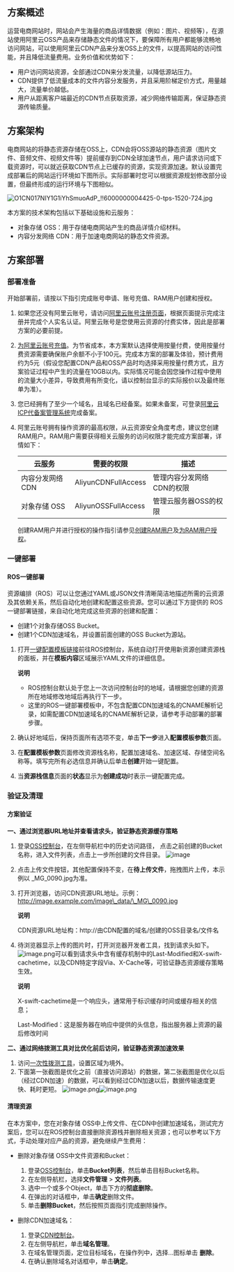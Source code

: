 ## **方案概述**

运营电商网站时，网站会产生海量的商品详情数据（例如：图片、视频等），在源站使用阿里云OSS产品来存储静态文件的情况下，要保障所有用户都能够流畅地访问网站，可以使用阿里云CDN产品来分发OSS上的文件，以提高网站的访问性能，并且降低流量费用。业务价值和优势如下：

* 用户访问网站资源，全部通过CDN来分发流量，以降低源站压力。
* CDN提供了低流量成本的文件内容分发服务，并且采用阶梯定价方式，用量越大，流量单价越低。
* 用户从距离客户端最近的CDN节点获取资源，减少网络传输距离，保证静态资源传输质量。

## **方案架构**

电商网站的将静态资源存储在OSS上，CDN会将OSS源站的静态资源（图片文件、音频文件、视频文件等）提前缓存到CDN全球加速节点，用户请求访问或下载资源时，可以就近获取CDN节点上已缓存的资源，实现资源加速。默认设置完成部署后的网站运行环境如下图所示。实际部署时您可以根据资源规划修改部分设置，但最终形成的运行环境与下图相似。

![O1CN017NIY1G1iYhSmuoAdP_!!6000000004425-0-tps-1520-724.jpg](https://help-static-aliyun-doc.aliyuncs.com/assets/img/zh-CN/0790822071/p746044.jpg)

本方案的技术架构包括以下基础设施和云服务：

* 对象存储 OSS：用于存储电商网站产生的商品详情介绍材料。
* 内容分发网络 CDN：用于加速电商网站的静态文件资源。

## **方案部署**
### **部署准备**


开始部署前，请按以下指引完成账号申请、账号充值、RAM用户创建和授权。

1. 如果您还没有阿里云账号，请访问[阿里云账号注册页面](https://account.aliyun.com/register/qr_register.htm)，根据页面提示完成注册并完成个人实名认证。阿里云账号是您使用云资源的付费实体，因此是部署方案的必要前提。
2. [为阿里云账号充值](https://help.aliyun.com/document_detail/324650.html)。为节省成本，本方案默认选择使用按量付费，使用按量付费资源需要确保账户余额不小于100元。完成本方案的部署及体验，预计费用约为5元（假设您配置CDN产品和OSS产品时均选择采用按量付费方式，且方案验证过程中产生的流量在10GB以内。实际情况可能会因您操作过程中使用的流量大小差异，导致费用有所变化，请以控制台显示的实际报价以及最终账单为准）。
3. 您已经拥有了至少一个域名，且域名已经备案。如果未备案，可登录[阿里云ICP代备案管理系统](https://beian.aliyun.com/pcContainer/myorder)完成备案。
4. 阿里云账号拥有操作资源的最高权限，从云资源安全角度考虑，建议您创建RAM用户。RAM用户需要获得相关云服务的访问权限才能完成方案部署，详情如下：
   
   | **云服务** | **需要的权限** | **描述** |
   | --- | --- | --- |
   | 内容分发网络 CDN | AliyunCDNFullAccess | 管理内容分发网络CDN的权限 |
   | 对象存储 OSS | AliyunOSSFullAccess | 管理云服务器OSS的权限 |
   
   创建RAM用户并进行授权的操作指引请参见[创建RAM用户](https://help.aliyun.com/zh/ram/user-guide/create-a-ram-user)及[为RAM用户授权](https://help.aliyun.com/zh/ram/user-guide/grant-permissions-to-the-ram-user)。
### **一键部署**


#### **ROS一键部署**

资源编排（ROS）可以让您通过YAML或JSON文件清晰简洁地描述所需的云资源及其依赖关系，然后自动化地创建和配置这些资源。您可以通过下方提供的 ROS 一键部署链接，来自动化地完成这些资源的创建和配置：

* 创建1个对象存储OSS Bucket。
* 创建1个CDN加速域名，并设置前面创建的OSS Bucket为源站。

1. 打开[一键配置模板链接](https://ros.console.aliyun.com/region/stacks/create?templateUrl=https://ros-public-templates.oss-cn-hangzhou.aliyuncs.com/service_template/technical-solution/cdn-speeds-up-distribution-of-file-on-oss.yml&pageTitle=文件下载加速及成本优化&disableRollback=false&isSimplified=true&productNavBar=disabled)前往ROS控制台，系统自动打开使用新资源创建资源栈的面板，并在**模板内容**区域展示YAML文件的详细信息。
   
   **说明** 
   * ROS控制台默认处于您上一次访问控制台时的地域，请根据您创建的资源所在地域修改地域后再执行下一步。
   * 这里的ROS一键部署模板中，不包含配置CDN加速域名的CNAME解析记录，如需配置CDN加速域名的CNAME解析记录，请参考手动部署的部署步骤。
2. 确认好地域后，保持页面所有选项不变，单击**下一步**进入**配置模板参数**页面。
3. 在**配置模板参数**页面修改资源栈名称，配置加速域名、加速区域、存储空间名称等。填写完所有必选信息并确认后单击**创建**开始一键配置。
4. 当**资源栈信息**页面的**状态**显示为**创建成功**时表示一键配置完成。
### **验证及清理**


#### **方案验证**

**一、通过浏览器URL地址并查看请求头，验证静态资源缓存策略**

1. 登录[OSS控制台](https://oss.console.aliyun.com/)，在左侧导航栏中的历史访问路径， 点击之前创建的Bucket名称，进入文件列表，点击上一步所创建的文件目录。
![image](https://help-static-aliyun-doc.aliyuncs.com/assets/img/zh-CN/2770679271/p863042.png)
2. 点击上传文件按钮，其他配置保持不变，在**待上传文件**，拖拽图片上传，本示例以 \_MG\_0090.jpg为准。
3. 打开浏览器，访问CDN资源URL地址。示例：http://image.example.com/image\_data/\_MG\_0090.jpg
   
   **说明** 
   
   CDN资源URL地址构：http://由CDN配置的域名/创建的OSS目录名/文件名
4. 待浏览器显示上传的图片时，打开浏览器开发者工具，找到请求头如下。![image.png](https://help-static-aliyun-doc.aliyuncs.com/assets/img/zh-CN/1780713961/p711665.png)可以看到请求头中含有缓存机制中的Last-Modified和X-swift-cachetime，以及CDN特定字段Via、X-Cache等，可验证静态资源缓存策略生效。
   
   **说明** 
   
   X-swift-cachetime是一个响应头，通常用于标识缓存时间或缓存相关的信息；
   
   Last-Modified：这是服务器在响应中提供的头信息，指出服务器上资源的最后修改时间

**二、通过网络拨测工具对比优化前后访问，验证静态资源加速效果**

1. 访问[一次性拨测工具](https://cloudmonitor.console.aliyun.com/disposableTest)，设置区域为境外。
2. 下面第一张截图是优化之前（直接访问源站）的数据，第二张截图是优化以后（经过CDN加速）的数据，可以看到经过CDN加速以后，数据传输速度更快、耗时更短。
![image.png](https://help-static-aliyun-doc.aliyuncs.com/assets/img/zh-CN/5532093961/p711906.png)![image.png](https://help-static-aliyun-doc.aliyuncs.com/assets/img/zh-CN/5532093961/p711904.png)
#### **清理资源**

在本方案中，您在对象存储 OSS中上传文件、在CDN中创建加速域名，测试完方案后，您可以在ROS控制台直接删除资源栈并删除相关资源；也可以参考以下方式，手动处理对应产品的资源，避免继续产生费用：

* 删除对象存储 OSS中文件资源和Bucket：
  
  1. 登录[OSS控制台](https://oss.console.aliyun.com/)，单击**Bucket列表**，然后单击目标Bucket名称。
  2. 在左侧导航栏，选择**文件管理** > **文件列表**。
  3. 选中一个或多个Object，单击下方的**彻底删除**。
  4. 在弹出的对话框中，单击**确定**删除文件。
  5. 单击**删除Bucket**，然后按照页面指引完成删除操作。
* 删除CDN加速域名：
  
  1. 登录[CDN控制台](https://cdn.console.aliyun.com/overview)。
  2. 在左侧导航栏，单击**域名管理**。
  3. 在域名管理页面，定位目标域名，在操作列中，选择...图标单击 **删除**。
  4. 在确认删除域名对话框中，单击**确定**。
